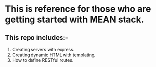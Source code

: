 # This is reference for those who are getting started with MEAN stack. 

## This repo includes:-
  1.	Creating servers with express.
  2.	Creating dynamic HTML with templating.
  3.	How to define RESTful routes. 
